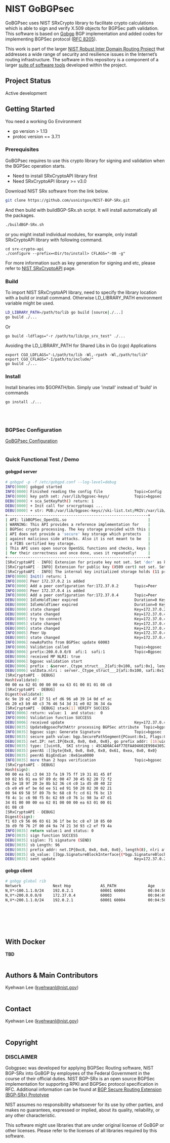 
# NIST GoBGPsec 
GoBGPsec uses NIST SRxCrypto library to facilitate crypto calculations
which is able to sign and verify X.509 objects for BGPSec path validation. 
This software is based on [Gobgp](https://github.com/osrg/gobgp) BGP implementation and added codes for 
implementing BGPSec protocol ([RFC 8205](https://tools.ietf.org/html/rfc8205)).

This work is part of the larger [NIST Robust Inter Domain Routing Project](https://www.nist.gov/programs-projects/robust-inter-domain-routing) that addresses a wide range of security and resilience issues in the Internet’s routing infrastructure. The software in this repository is a component of a larger [suite of software tools](https://www.nist.gov/services-resources/software/bgp-secure-routing-extension-bgp-srx-software-suite) developed within the project.


## Project Status

Active development




## Getting Started

You need a working Go Environment 

* go version > 1.13 
* protoc version == 3.7.1


### Prerequisites
GoBGPsec requires to use this crypto library for signing and validation 
when the BGPSec operation starts.
* Need to install SRxCryptoAPI library first
* Need SRxCryptoAPI library >= v3.0

Download NIST SRx software from the link below. 
```bash
git clone https://github.com/usnistgov/NIST-BGP-SRx.git
```

And then build with buildBGP-SRx.sh script.
It will install automatically all the packages.
```bash
./buildBGP-SRx.sh
```
or you might install individual modules, for example, only install SRxCryptoAPI library with
following command.
```
cd srx-crypto-api
./configure --prefix=<Dir/to/install> CFLAGS="-O0 -g"
```
For more information such as key generation for signing and etc,
please refer to [NIST SRxCryptoAPI](https://github.com/usnistgov/NIST-BGP-SRx/tree/master/srx-crypto-api) page.


### Build 
To import NIST SRxCryptoAPI library, need to specify the library location with a build or
install command. Otherwise LD_LIBRARY_PATH environment variable might be used.
```bash
LD_LIBRARY_PATH=/path/to/lib go build [source|./...]                    
go build ./...
```
Or 
```
go build -ldflags="-r /path/to/lib/go_srx_test" ./...
```


Avoiding the LD_LIBRARY_PATH for Shared Libs in Go (cgo) Applications   
```
export CGO_LDFLAGS="-L/path/to/lib -Wl,-rpath -Wl,/path/to/lib"
export CGO_CFLAGS="-I/path/to/include/"
go build ./...
```


### Install
Install binaries into $GOPATH/bin. Simply use 'install' instead of 'build' in commands
```
go install ./...
```
</br></br>


### BGPSec Configuration
 [GoBGPsec Configuration](docs/sources/bgpsec.md)
</br></br>

### Quick Functional Test / Demo
#### gobgpd server
```bash
# gobgpd -p -f /etc/gobgpd.conf --log-level=debug
INFO[0000] gobgpd started                               
INFO[0000] Finished reading the config file              Topic=Config
INFO[0000] key path set: /var/lib/bgpsec-keys/           Topic=bgpsec
DEBU[0000] + sca_SetKeyPath() return: 1                 
DEBU[0000] + Init call for srxcryptoapi ...             
DEBU[0000] + str: PUB:/var/lib/bgpsec-keys//ski-list.txt;PRIV:/var/lib/bgpsec-keys//priv-ski-list.txt 
+--------------------------------------------------------------+
| API: libBGPSec_OpenSSL.so                                    |
| WARNING: This API provides a reference implementation for    |
| BGPSec crypto processing. The key storage provided with this |
| API does not provide a 'secure' key storage which protects   |
| against malicious side attacks. Also it is not meant to be   |
| a FIBS certified key storage.                                |
| This API uses open source OpenSSL functions and checks, keys |
| for their correctness and once done, uses it repeatedly!     |
+--------------------------------------------------------------+
[SRxCryptoAPI - INFO] Extension for private key not set. Set 'der' as key-file extension!
[SRxCryptoAPI - INFO] Extension for public key (X509 cert) not set. Set 'cert' as cert-file extension!
[SRxCryptoAPI - INFO] The internal key initialized storage holds (11 private and 5 public keys)!
INFO[0000] Init() return: 1                             
INFO[0000] Peer 172.37.0.2 is added                     
INFO[0000] Add a peer configuration for:172.37.0.2       Topic=Peer
INFO[0000] Peer 172.37.0.4 is added                     
INFO[0000] Add a peer configuration for:172.37.0.4       Topic=Peer
DEBU[0000] IdleHoldTimer expired                         Duration=0 Key=172.37.0.2 Topic=Peer
DEBU[0000] IdleHoldTimer expired                         Duration=0 Key=172.37.0.4 Topic=Peer
DEBU[0000] state changed                                 Key=172.37.0.2 Topic=Peer new=BGP_FSM_ACTIVE old=BGP_FSM_IDLE reason=idle-hold-timer-expired
DEBU[0000] state changed                                 Key=172.37.0.4 Topic=Peer new=BGP_FSM_ACTIVE old=BGP_FSM_IDLE reason=idle-hold-timer-expired
DEBU[0005] try to connect                                Key=172.37.0.4 Topic=Peer
DEBU[0005] state changed                                 Key=172.37.0.4 Topic=Peer new=BGP_FSM_OPENSENT old=BGP_FSM_ACTIVE reason=new-connection
DEBU[0005] state changed                                 Key=172.37.0.4 Topic=Peer new=BGP_FSM_OPENCONFIRM old=BGP_FSM_OPENSENT reason=open-msg-received
INFO[0005] Peer Up                                       Key=172.37.0.4 State=BGP_FSM_OPENCONFIRM Topic=Peer
DEBU[0005] state changed                                 Key=172.37.0.4 Topic=Peer new=BGP_FSM_ESTABLISHED old=BGP_FSM_OPENCONFIRM reason=open-msg-negotiated
INFO[0006] newAsPaths from BGPSec update 60003          
INFO[0006] Validation called                             Topic=bgpsec
DEBU[0006] prefix:200.0.0.0/8  afi:1  safi:1             Topic=Bgpsec
DEBU[0006] received MP NLRI: true                       
DEBU[0006] bgpsec validation start
DEBU[0006] prefix : &server._Ctype_struct___2{afi:0x100, safi:0x1, length:0x8, addr:[16]uint8{0xc8, 0x0, 0x0, 0x0, 0x0, 0x0, 0x0, 0x0, 0x0, 0x0, 0x0, 0x0, 0x0, 0x0, 0x0, 0x0}} 
DEBU[0006] valData.nlri : server._Ctype_struct___2{afi:0x100, safi:0x1, length:0x8, addr:[16]uint8{0xc8, 0x0, 0x0, 0x0, 0x0, 0x0, 0x0, 0x0, 0x0, 0x0, 0x0, 0x0, 0x0, 0x0, 0x0, 0x0}} 
[SRxCryptoAPI - DEBUG]
Hash(validate):
00 00 ea 62 01 00 00 00 ea 63 01 00 01 01 08 c8                     
[SRxCryptoAPI - DEBUG]
Digest(validate):
6c 9e 19 e2 4f 17 51 ef d6 96 a0 39 14 0d ef ac
db 20 e3 b9 40 c3 76 46 54 3d 31 e0 02 36 34 da 
[SRxCryptoAPI - DEBUG] stack[1] VERIFY SUCCESS
INFO[0006] return: value: 1  and status:  0             
INFO[0006] Validation function SUCCESS 
DEBU[0006] received update                               Key=172.37.0.4 Topic=Peer attributes="[{Origin: i} {Med: 0} {MpReach(ipv4-unicast): {Nexthop: 172.37.0.4, NLRIs: [200.0.0.0/8]}} {bgpsecs}]" nlri="[]" withdrawals="[]"
DEBU[0035] UpdateBgpsecPathAttr processing BGPSec attribute  Topic=bgpsec  
INFO[0035] bgpsec sign: Generate Signature               Topic=bgpsec       
DEBU[0035] secure path value: bgp.SecurePathSegment{PCount:0x1, Flags:0x0, ASN:0xea62} 
DEBU[0035] net.IP: net.IP{0xc8, 0x0, 0x0, 0x0}, go prefix addr: [16]uint8{0xc8, 0x0, 0x0, 0x0, 0x0, 0x0, 0x0, 0x0, 0x0, 0x0, 0x0, 0x0, 0x0, 0x0, 0x0, 0x0} 
DEBU[0035] type: []uint8,  SKI string : 45CAD0AC44F77EFAA94602E9984305215BF47DCD
DEBU[0035] peerAS :[]byte{0x0, 0x0, 0x0, 0x0, 0x61, 0xea, 0x0, 0x0}
DEBU[0035] peerAS BigEndian :0x61ea0000
INFO[0035] more than 2 hops verification                 Topic=bgpsec 
[SRxCryptoAPI - DEBUG]
Hash(sign):
00 00 ea 61 c3 04 33 fa 19 75 ff 19 31 81 45 8f     
b9 02 b5 01 ea 97 89 dc 00 47 30 45 02 20 72 f2
46 2e 18 9f 20 2e 8b b2 36 c4 c0 1a d5 d0 40 22
cb e9 e9 ef be 6d ee 51 ed 91 50 20 02 30 02 21
00 94 69 58 5f 89 7b 9c 68 c8 fc cd 61 f6 bc 13
f8 4c 1c c6 98 f5 8c 62 69 c0 76 1c 98 3a 47 d1
34 01 00 00 00 ea 62 01 00 00 00 ea 63 01 00 01
01 08 c8
[SRxCryptoAPI - DEBUG]
Digest(sign):
f1 03 c9 56 06 03 61 36 1f be bc c8 e7 10 85 60
3b d9 f0 76 2f 00 d4 9a 7d 21 3d 93 c2 ef f9 4a
INFO[0035] return value:1 and status: 0
INFO[0035] sign function SUCCESS 
DEBU[0035] siglen: 71 signature (SEND) 
DEBU[0035] sb Length: 96
DEBU[0035] prefix addr: net.IP{0xc8, 0x0, 0x0, 0x0}, length(8), nlri afi: 0x1, nlri safi: 0x1
DEBU[0035] sb_value: []bgp.SignatureBlockInterface{(*bgp.SignatureBlock)(0xc0003c5040)}
DEBU[0035] sent update                                   Key=172.37.0.2 State=BGP_FSM_ESTABLISHED Topic=Peer attributes="[{Origin: i} {bgpsecs} {MpReach(ipv4-unicast): {Nexthop: 172.37.0.3, NLRIs: [200.0.0.0/8]}}]" nlri="[]" withdrawals="[]"
```

#### gobgp client
```bash
# gobgp global rib
Network              Next Hop             AS_PATH              Age        Attrs                                                    
N,V*>100.1.1.0/24    192.0.2.1            60001 60004          00:04:50   [{Origin: i} {Communities: 65001:666} {bgpsecs}]         
N,V*>200.0.0.0/8     172.37.0.4           60003                00:04:49   [{Origin: i} {Med: 0} {bgpsecs}]                         
N,V*>200.1.1.0/24    192.0.2.1            60001 60004          00:04:50   [{Origin: i} {Communities: 65002:667} {bgpsecs}]
```


</br></br>
</br></br>

## With Docker
**TBD**
</br></br>


## Authors & Main Contributors
Kyehwan Lee (kyehwanl@nist.gov)
</br></br>


## Contact
Kyehwan Lee (kyehwanl@nist.gov)
</br></br>



## Copyright

### DISCLAIMER
Gobgpsec was developed for applying BGPSec Routing software, NIST BGP-SRx
into GoBGP by employees of the Federal Government in the course of their 
official duties. NIST BGP-SRx is an open source BGPSec implementation for 
supporting RPKI and BGPSec protocol specification in RFC. 
Additional information can be found at [BGP Secure Routing Extension (BGP‑SRx) Prototype](https://www.nist.gov/services-resources/software/bgp-secure-routing-extension-bgp-srx-prototype)


NIST assumes no responsibility whatsoever for its use by other parties,
and makes no guarantees, expressed or implied, about its quality,
reliability, or any other characteristic.

This software might use libraries that are under original license of
GoBGP or other licenses. Please refer to the licenses of all libraries 
required by this software.

